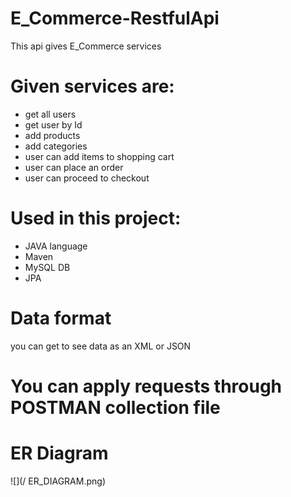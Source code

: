 # E_Commerce-RestfulApi

This api gives E_Commerce services 

# Given services are:

* get all users
* get user by Id
* add products
* add categories
* user can add items to shopping cart
* user can place an order
* user can proceed to checkout 


# Used in this project:

* JAVA language
* Maven
* MySQL DB
* JPA

# Data format

you can get to see data as an XML or JSON

# You can apply requests through POSTMAN collection file

# ER Diagram
![](/ ER_DIAGRAM.png)
